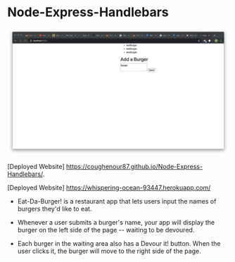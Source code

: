 # Node-Express-Handlebars

![Photo of finished Product](public/assets/images/fin.png)

[Deployed Website] https://coughenour87.github.io/Node-Express-Handlebars/.

[Deployed Website] https://whispering-ocean-93447.herokuapp.com/

* Eat-Da-Burger! is a restaurant app that lets users input the names of burgers they'd like to eat.


* Whenever a user submits a burger's name, your app will display the burger on the left side of the page -- waiting to be devoured.


* Each burger in the waiting area also has a Devour it! button. When the user clicks it, the burger will move to the right side of the page.
